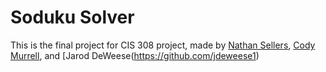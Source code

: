 Soduku Solver
=============
This is the final project for CIS 308 project, made by [Nathan Sellers](https://github.com/sellersn8463), [Cody Murrell](https://github.com/Codered315), and [Jarod DeWeese(https://github.com/jdeweese1)